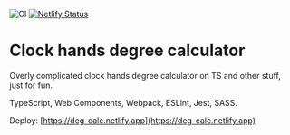 ![CI](https://github.com/GavrilenkoGeorgi/notes/workflows/CI/badge.svg?branch=dev)
[![Netlify Status](https://api.netlify.com/api/v1/badges/53e51f56-e835-4257-b8b8-1abf1ddf957e/deploy-status)](https://app.netlify.com/sites/deg-calc/deploys)

# Clock hands degree calculator

Overly complicated clock hands degree calculator on TS and other stuff, just for fun.

TypeScript, Web Components, Webpack, ESLint, Jest, SASS.

Deploy: [https://deg-calc.netlify.app](https://deg-calc.netlify.app)
